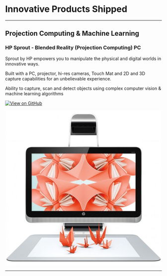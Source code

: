 # Innovative Products Shipped
---
## Projection Computing & Machine Learning

### HP Sprout - Blended Reality (Projection Computing) PC

Sprout by HP empowers you to manipulate the physical and digital worlds in innovative ways. 

Built with a PC, projector, hi-res cameras, Touch Mat and 2D and 3D capture capabilities for an unbelievable experience.

Ability to capture, scan and detect objects using complex computer vision & machine learning algorithms

[![View on GitHub](https://img.shields.io/badge/GitHub-View_on_GitHub-blue?logo=GitHub)](https://github.com/karthikjram/fraud_detection)

<center><img src="assets/img/hpsprout.jpg" alt="HP Sprout Projection Blended Reality PC" width="500" height="500"/></center>

---
